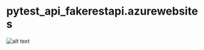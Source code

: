 # pytest_api_fakerestapi.azurewebsites

![alt text](https://github.com/taurus5650/Drafting-pytest_api_fakerestapi.azurewebsites/blob/main/xmind/api-v1-books.png)
